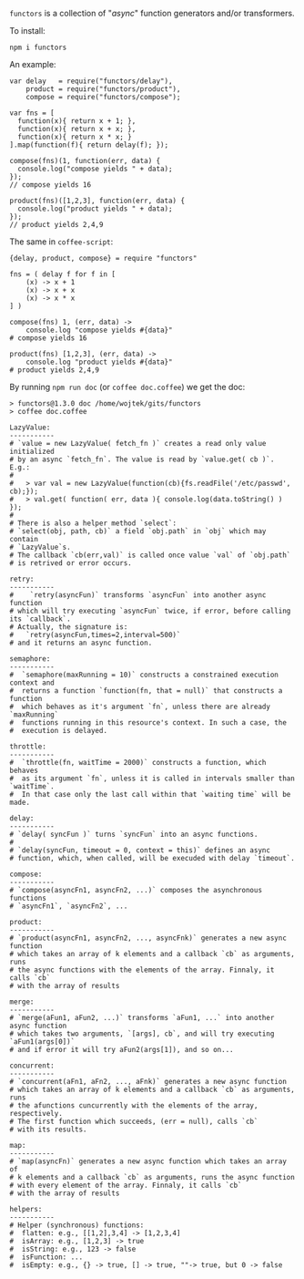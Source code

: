 `functors` is a collection of "_async_" function generators and/or transformers.

To install:

    npm i functors

An example:

    var delay   = require("functors/delay"),
        product = require("functors/product"),
        compose = require("functors/compose");

    var fns = [
      function(x){ return x + 1; },
      function(x){ return x + x; },
      function(x){ return x * x; }
    ].map(function(f){ return delay(f); });

    compose(fns)(1, function(err, data) {
      console.log("compose yields " + data);
    });
    // compose yields 16

    product(fns)([1,2,3], function(err, data) {
      console.log("product yields " + data);
    });
    // product yields 2,4,9


The same in `coffee-script`:

    {delay, product, compose} = require "functors"

    fns = ( delay f for f in [
        (x) -> x + 1
        (x) -> x + x
        (x) -> x * x
    ] )

    compose(fns) 1, (err, data) ->
        console.log "compose yields #{data}"
    # compose yields 16

    product(fns) [1,2,3], (err, data) ->
        console.log "product yields #{data}"
    # product yields 2,4,9

By running `npm run doc` (or `coffee doc.coffee`) we get the doc:

    > functors@1.3.0 doc /home/wojtek/gits/functors
    > coffee doc.coffee

    LazyValue:
    -----------
    # `value = new LazyValue( fetch_fn )` creates a read only value initialized
    # by an async `fetch_fn`. The value is read by `value.get( cb )`.  E.g.:
    #
    #   > var val = new LazyValue(function(cb){fs.readFile('/etc/passwd', cb);});
    #   > val.get( function( err, data ){ console.log(data.toString() ) });
    #
    # There is also a helper method `select`:
    # `select(obj, path, cb)` a field `obj.path` in `obj` which may contain
    # `LazyValue`s.
    # The callback `cb(err,val)` is called once value `val` of `obj.path`
    # is retrived or error occurs.

    retry:
    -----------
    #    `retry(asyncFun)` transforms `asyncFun` into another async function
    # which will try executing `asyncFun` twice, if error, before calling its `callback`.
    # Actually, the signature is:
    #   `retry(asyncFun,times=2,interval=500)`
    # and it returns an async function.

    semaphore:
    -----------
    #  `semaphore(maxRunning = 10)` constructs a constrained execution context and
    #  returns a function `function(fn, that = null)` that constructs a function
    #  which behaves as it's argument `fn`, unless there are already `maxRunning`
    #  functions running in this resource's context. In such a case, the
    #  execution is delayed.

    throttle:
    -----------
    #  `throttle(fn, waitTime = 2000)` constructs a function, which behaves
    #  as its argument `fn`, unless it is called in intervals smaller than `waitTime`.
    #  In that case only the last call within that `waiting time` will be made.

    delay:
    -----------
    # `delay( syncFun )` turns `syncFun` into an async functions.
    #
    # `delay(syncFun, timeout = 0, context = this)` defines an async
    # function, which, when called, will be execuded with delay `timeout`.

    compose:
    -----------
    # `compose(asyncFn1, asyncFn2, ...)` composes the asynchronous functions
    # `asyncFn1`, `asyncFn2`, ...

    product:
    -----------
    # `product(asyncFn1, asyncFn2, ..., asyncFnk)` generates a new async function
    # which takes an array of k elements and a callback `cb` as arguments, runs
    # the async functions with the elements of the array. Finnaly, it calls `cb`
    # with the array of results

    merge:
    -----------
    # `merge(aFun1, aFun2, ...)` transforms `aFun1, ...` into another async function
    # which takes two arguments, `[args], cb`, and will try executing `aFun1(args[0])`
    # and if error it will try aFun2(args[1]), and so on...

    concurrent:
    -----------
    # `concurrent(aFn1, aFn2, ..., aFnk)` generates a new async function
    # which takes an array of k elements and a callback `cb` as arguments, runs
    # the afunctions cuncurrently with the elements of the array, respectively.
    # The first function which succeeds, (err = null), calls `cb`
    # with its results.

    map:
    -----------
    # `map(asyncFn)` generates a new async function which takes an array of
    # k elements and a callback `cb` as arguments, runs the async function
    # with every element of the array. Finnaly, it calls `cb`
    # with the array of results

    helpers:
    -----------
    # Helper (synchronous) functions:
    #  flatten: e.g., [[1,2],3,4] -> [1,2,3,4] 
    #  isArray: e.g., [1,2,3] -> true
    #  isString: e.g., 123 -> false
    #  isFunction: ...
    #  isEmpty: e.g., {} -> true, [] -> true, ""-> true, but 0 -> false

